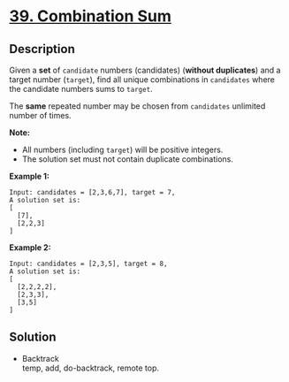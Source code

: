 # [39. Combination Sum](https://leetcode.com/problems/combination-sum/description/)

## Description

Given a **set** of `candidate` numbers (candidates) (**without duplicates**) and a target number (`target`), find all unique combinations in `candidates` where the candidate numbers sums to `target`.

The **same** repeated number may be chosen from `candidates` unlimited number of times.

**Note:**

* All numbers (including `target`) will be positive integers.
* The solution set must not contain duplicate combinations.

**Example 1:**    
```
Input: candidates = [2,3,6,7], target = 7,
A solution set is:
[
  [7],
  [2,2,3]
]
```

**Example 2:**    
```
Input: candidates = [2,3,5], target = 8,
A solution set is:
[
  [2,2,2,2],
  [2,3,3],
  [3,5]
]
```

## Solution

* Backtrack     
  temp, add, do-backtrack, remote top.
